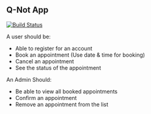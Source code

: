 ## Q-Not App

[![Build Status](https://app.travis-ci.com/OwethuSotomela/q-not.svg?branch=main)](https://app.travis-ci.com/OwethuSotomela/q-not)

A user should be:
* Able to register for an account
* Book an appointment (Use date & time for booking)
* Cancel an appointment
* See the status of the appointment

An Admin Should:
* Be able to view all booked appointments
* Confirm an appointment
* Remove an appointment from the list 
